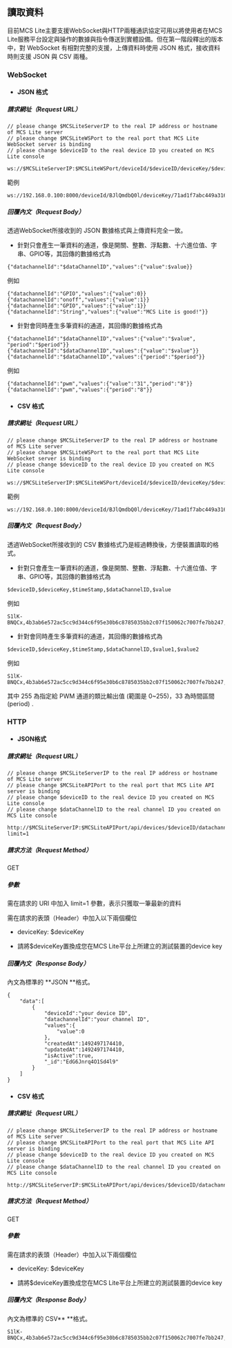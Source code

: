 ## 讀取資料

目前MCS Lite主要支援WebSocket與HTTP兩種通訊協定可用以將使用者在MCS Lite服務平台設定與操作的數據與指令傳送到實體設備。但在第一階段釋出的版本中，對 WebSocket 有相對完整的支援，上傳資料時使用 JSON 格式，接收資料時則支援 JSON 與 CSV 兩種。

### WebSocket

* #### JSON 格式

##### 請求網址（Request URL）

```
// please change $MCSLiteServerIP to the real IP address or hostname of MCS Lite server
// please change $MCSLiteWSPort to the real port that MCS Lite WebSocket server is binding
// please change $deviceID to the real device ID you created on MCS Lite console

ws://$MCSLiteServerIP:$MCSLiteWSPort/deviceId/$deviceID/deviceKey/$deviceKey/viewer
```

範例

```
ws://192.168.0.100:8000/deviceId/BJlQmdbQ0l/deviceKey/71ad1f7abc449a3168cc712291198f7de1ab5603e148dce1228c30e0bcea509f/viewer
```

##### 回覆內文（Request Body）

透過WebSocket所接收到的 JSON 數據格式與上傳資料完全一致。

* 針對只會產生一筆資料的通道，像是開關、整數、浮點數、十六進位值、字串、GPIO等，其回傳的數據格式為

```
{"datachannelId":"$dataChannelID","values":{"value":$value}}
```

例如

```
{"datachannelId":"GPIO","values":{"value":0}}
{"datachannelId":"onoff","values":{"value":1}}
{"datachannelId":"GPIO","values":{"value":1}}
{"datachannelId":"String","values":{"value":"MCS Lite is good!"}}
```

* 針對會同時產生多筆資料的通道，其回傳的數據格式為

```
{"datachannelId":"$dataChannelID","values":{"value":"$value", "period":"$period"}}
{"datachannelId":"$dataChannelID","values":{"value":"$value"}}
{"datachannelId":"$dataChannelID","values":{"period":"$period"}}
```

例如

```
{"datachannelId":"pwm","values":{"value":"31","period":"8"}}
{"datachannelId":"pwm","values":{"period":"8"}}
```

* #### CSV 格式

##### 請求網址（Request URL）

```
// please change $MCSLiteServerIP to the real IP address or hostname of MCS Lite server
// please change $MCSLiteWSPort to the real port that MCS Lite WebSocket server is binding
// please change $deviceID to the real device ID you created on MCS Lite console

ws://$MCSLiteServerIP:$MCSLiteWSPort/deviceId/$deviceID/deviceKey/$deviceKey/csv
```

範例

```
ws://192.168.0.100:8000/deviceId/BJlQmdbQ0l/deviceKey/71ad1f7abc449a3168cc712291198f7de1ab5603e148dce1228c30e0bcea509f/csv
```

##### 回覆內文（Request Body）

透過WebSocket所接收到的 CSV 數據格式乃是經過轉換後，方便裝置讀取的格式。

* 針對只會產生一筆資料的通道，像是開關、整數、浮點數、十六進位值、字串、GPIO等，其回傳的數據格式為

```
$deviceID,$deviceKey,$timeStamp,$dataChannelID,$value
```

例如

```
S1lK-BNQCx,4b3ab6e572ac5cc9d344c6f95e30b6c8785035bb2c07f150062c7007fe7bb247,1493108019302,control_gpio,1
```

* 針對會同時產生多筆資料的通道，其回傳的數據格式為

```
$deviceID,$deviceKey,$timeStamp,$dataChannelID,$value1,$value2
```

例如

```
S1lK-BNQCx,4b3ab6e572ac5cc9d344c6f95e30b6c8785035bb2c07f150062c7007fe7bb247,1493112039310,control_pwm,255,33
```

其中 255 為指定給 PWM 通道的類比輸出值 \(範圍是 0~255\)，33 為時間區間 \(period\)  .

### HTTP

* #### JSON格式

##### 請求網址（Request URL）

```
// please change $MCSLiteServerIP to the real IP address or hostname of MCS Lite server
// please change $MCSLiteAPIPort to the real port that MCS Lite API server is binding
// please change $deviceID to the real device ID you created on MCS Lite console
// please change $dataChannelID to the real channel ID you created on MCS Lite console

http://$MCSLiteServerIP:$MCSLiteAPIPort/api/devices/$deviceID/datachannels/$dataChannelID/datapoints?limit=1
```

##### 請求方法（Request Method）

GET

##### 參數

需在請求的 URI 中加入 limit=1 參數，表示只獲取一筆最新的資料

需在請求的表頭（Header）中加入以下兩個欄位

* deviceKey: $deviceKey

* 請將$deviceKey置換成您在MCS Lite平台上所建立的測試裝置的device key

##### 回覆內文（Response Body）

內文為標準的 **JSON **格式。

```
{
    "data":[
        {
            "deviceId":"your device ID",
            "datachannelId":"your channel ID",
            "values":{
                "value":0
            },
            "createdAt":1492497174410,
            "updatedAt":1492497174410,
            "isActive":true,
            "_id":"EdG6Jnrq4O1Sd4l9"
        }
    ]
}
```

* #### CSV 格式

##### 請求網址（Request URL）

```
// please change $MCSLiteServerIP to the real IP address or hostname of MCS Lite server
// please change $MCSLiteAPIPort to the real port that MCS Lite API server is binding
// please change $deviceID to the real device ID you created on MCS Lite console
// please change $dataChannelID to the real channel ID you created on MCS Lite console

http://$MCSLiteServerIP:$MCSLiteAPIPort/api/devices/$deviceID/datachannels/$dataChannelID/datapoints.csv
```

##### 請求方法（Request Method）

GET

##### 參數

需在請求的表頭（Header）中加入以下兩個欄位

* deviceKey: $deviceKey

* 請將$deviceKey置換成您在MCS Lite平台上所建立的測試裝置的device key

##### 回覆內文（Response Body）

內文為標準的 CSV** **格式。

```
S1lK-BNQCx,4b3ab6e572ac5cc9d344c6f95e30b6c8785035bb2c07f150062c7007fe7bb247,1493108019302,control_gpio,1
```



